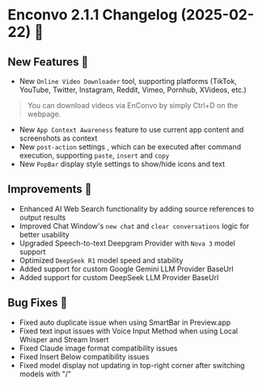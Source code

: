 # Enconvo 2.1.1 Changelog (2025-02-22) 🚀


## New Features 🎉
- New `Online Video Downloader` tool, supporting platforms (TikTok, YouTube, Twitter, Instagram, Reddit, Vimeo, Pornhub, XVideos, etc.)
> You can download videos via EnConvo by simply Ctrl+D on the webpage.
- New `App Context Awareness` feature to use current app content and screenshots as context
- New `post-action` settings , which can be executed after command execution, supporting `paste`, `insert` and `copy`
- New `PopBar` display style settings to show/hide icons and text

## Improvements 🔧

- Enhanced AI Web Search functionality by adding source references to output results
- Improved Chat Window's `new chat` and `clear conversations` logic for better usability
- Upgraded Speech-to-text Deepgram Provider with `Nova 3` model support
- Optimized `DeepSeek R1` model speed and stability
- Added support for custom Google Gemini LLM Provider BaseUrl
- Added support for custom DeepSeek LLM Provider BaseUrl

## Bug Fixes 🐛

- Fixed auto duplicate issue when using SmartBar in Preview.app
- Fixed text input issues with Voice Input Method when using Local Whisper and Stream Insert
- Fixed Claude image format compatibility issues
- Fixed Insert Below compatibility issues
- Fixed model display not updating in top-right corner after switching models with "/"
